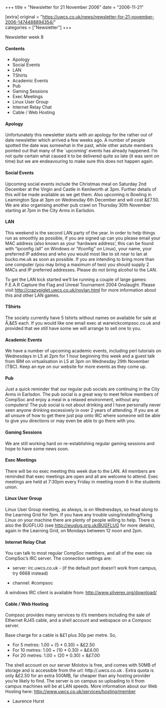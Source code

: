+++
title = "Newsletter for 21 November 2006"
date = "2006-11-21"

[extra]
original = "https://uwcs.co.uk/news/newsletter-for-21-november-2006-1474488894354/"    
categories = ["Newsletter"]
+++

Newsletter week 8

#### Contents

  - Apology
  - Social Events
  - LAN
  - TShirts
  - Academic Events
  - Pub
  - Gaming Sessions
  - Exec Meetings
  - Linux User Group
  - Internet Relay Chat
  - Cable / Web Hosting

#### Apology

Unfortunately this newsletter starts with an apology for the rather out of date newsletter which arrived a few weeks ago. A number of people spotted the date was somewhat in the past, while other astute members pointed out that many of the \`upcoming’ events has already happened. I’m not quite certain what caused it to be delivered quite so late (it was sent on time) but we are endeavouring to make sure this does not happen again.

#### Social Events

Upcoming social events include the Christmas meal on Saturday 2nd December at the Virgin and Castle in Kenilworth at 3pm. Further details of this will be made available as we get them. Also upcoming is Bowling in Leamington Spa at 3pm on Wednesday 6th December and will cost &£7.50. We are also organising another pub crawl on Thursday 30th November starting at 7pm in the City Arms in Earlsdon.

#### LAN

This weekend is the second LAN party of the year. In order to help things run as smoothly as possible, if you are signed up can you please email your MAC address (also known as your ‘hardware address’, this can be found with “ipconfig /all” on Windows or “ifconfig” on Linux), your name, your preferred IP address and who you would most like to sit near to lan at bucko.me.uk as soon as possible. If you are intending to bring more than one computer (you may bring a maximum of two) you should supply 2 MACs and IP preferred addresses. Please do not bring alcohol to the LAN.

To get the LAN kick started we’ll be running a couple of large games: F.E.A.R Capture the Flag and Unreal Tournament 2004 Onslaught. Please visit http://crazypiglet.uwcs.co.uk/novlan.html for more information about this and other LAN games.

#### TShirts

The society currently have 5 tshirts without names on available for sale at Ã‚&£5 each. If you would like one email exec at warwickcompsoc.co.uk and provided that we still have some we will arrange to sell one to you.

#### Academic Events

We have a number of upcoming academic events, including perl tutorials on Wednesdays in L5 at 2pm for 1 hour beginning this week and a guest talk from IBM on virtualisation in L5 at 3pm on Wednesday 29th November (TBC). Keep an eye on our website for more events as they come up.

#### Pub

Just a quick reminder that our regular pub socials are continuing in the City Arms in Earlsdon. The pub social is a great way to meet fellow members of CompSoc and enjoy a meal in a relaxed environment, without any computers\! The pub social is not about drinking and I have personally never seen anyone drinking excessively in over 2 years of attending. If you are at all unsure of how to get there just pop onto IRC where someone will be able to give you directions or may even be able to go there with you.

#### Gaming Sessions

We are still working hard on re-establishing regular gaming sessions and hope to have some news soon.

#### Exec Meetings

There will be no exec meeting this week due to the LAN. All members are reminded that exec meetings are open and all are welcome to attend. Exec meetings are held at 7:30pm every Friday in meeting room 6 in the students union.

#### Linux User Group

Linux User Group meeting, as always, is on Wednesdays, so head along to the Learning Grid for 7pm. If you have any trouble using/installing/fixing Linux on your machine there are plenty of people willing to help. There is also the BUGFLUG (see http://wuglug.org.uk/BUGFLUG for more details), again in the Learning Grid, on Mondays between 12 noon and 2pm.

#### Internet Relay Chat

You can talk to most regular CompSoc members, and all of the exec via CompSoc’s IRC server. The connection settings are:

  - server: irc.uwcs.co.uk - (if the default port doesn’t work from campus, try 6668 instead)

<!-- end list -->

  - channel: \#compsoc

A windows IRC client is available from: http://www.silverex.org/download/

#### Cable / Web Hosting

Compsoc provides many services to it’s members including the sale of Ethernet RJ45 cable, and a shell account and webspace on a Compsoc server.

Base charge for a cable is &£1 plus 30p per metre. So,

  - For 5 metres: 1.00 + (5 \* 0.30) = &£2.50
  - For 10 metres: 1.00 + (10 \* 0.30) = &£4.00
  - For 20 metres: 1.00 + (20 \* 0.30) = &£7.00

The shell account on our server Molotov is free, and comes with 50MB of storage and is accessible from the url: http://.uwcs.co.uk . Extra quota is only &£2.50 for an extra 500MB, far cheaper than any hosting provider you’re likely to find. The server is on campus so uploading to it from campus machines will be at LAN speeds. More information about our Web Hosting here: http://www.uwcs.co.uk/services/hosting/member

  - Laurence Hurst
